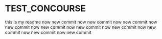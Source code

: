 # TEST_CONCOURSE
this is my readme
now new commit
now new commit
now new commit
now new commit
now new commit
now new commit
now new commit
now new commit
now new commit
now new commit
